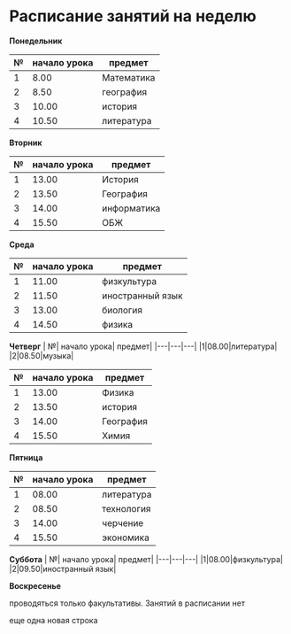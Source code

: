 # Расписание занятий на неделю

**Понедельник**

| №| начало урока| предмет|
|---|---|---|
|1|8.00|Математика|
|2|8.50|география|
|3|10.00|история|
|4|10.50|литература|



**Вторник**

| №| начало урока| предмет|
|---|---|---|
|1|13.00|История|
|2|13.50|География|
|3|14.00|информатика|
|4|15.50|ОБЖ|

**Среда**

| №| начало урока| предмет|
|---|---|---|
|1|11.00|физкультура|
|2|11.50|иностранный язык|
|3|13.00|биология|
|4|14.50|физика|

**Четверг**
| №| начало урока| предмет|
|---|---|---|
|1|08.00|литература|
|2|08.50|музыка|



| №| начало урока| предмет|
|---|---|---|
|1|13.00|Физика|
|2|13.50|история|
|3|14.00|География|
|4|15.50|Химия|

**Пятница**

| №| начало урока| предмет|
|---|---|---|
|1|08.00|литература|
|2|08.50|технология|
|3|14.00|черчение|
|4|15.50|экономика|

**Суббота**
| №| начало урока| предмет|
|---|---|---|
|1|08.00|физкультура|
|2|09.50|иностранный язык|

**Воскресенье**

проводяться только факультативы.
Занятий в расписании нет

еще одна новая строка